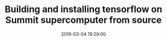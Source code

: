 ---
layout: page
title: "Building and installing tensorflow on Summit supercomputer from source"
description: A step by step guide to build and install Tensorflow from source on an IBM Power 9 & NVIDIA V100 system using CUDA, CUDNN and NCCL.
outlet: Youtube
date: "2019-03-04 19:29:00"
redirect: https://youtu.be/N4CEDmw7ZiI
img: assets/img/12.jpg
importance: 1
category: workshops
highlighted: true
---